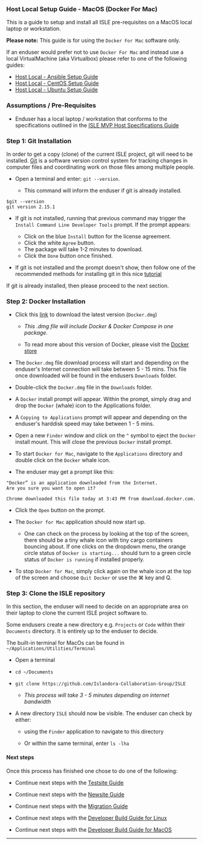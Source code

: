 ### Host Local Setup Guide - MacOS (Docker For Mac)

This is a guide to setup and install all ISLE pre-requisites on a MacOS local laptop or workstation.

**Please note:** This guide is for using the `Docker For Mac` software only.

If an enduser would prefer not to use `Docker For Mac` and instead use a local VirtualMachine (aka Virtualbox) please refer to one of the following guides:

* [Host Local - Ansible Setup Guide](host_local_setup_ansible.md)
* [Host Local - CentOS Setup Guide](host_local_setup_centos.md)
* [Host Local - Ubuntu Setup Guide](host_local_setup_ubuntu.md)

### Assumptions / Pre-Requisites

* Enduser has a local laptop / workstation that conforms to the specifications outlined in the [ISLE MVP Host Specifications Guide](../mvpspecs.md)


### Step 1: Git Installation
In order to get a copy (clone) of the current ISLE project, git will need to be installed. [Git](https://git-scm.com) is a software version control system for tracking changes in computer files and coordinating work on those files among multiple people.

 * Open a terminal and enter: `git --version`.

   * This command will inform the enduser if git is already installed.  

```
$git --version
git version 2.15.1
```

  * If git is not installed, running that previous command may trigger the `Install Command Line Developer Tools` prompt. If the prompt appears:
       * Click on the blue `Install` button for the license agreement.
       * Click the white `Agree` button.
       * The package will take 1-2 minutes to download.
       * Click the `Done` button once finished.

  * If git is not installed and the prompt doesn't show, then follow one of the recommended methods for installing git in this nice [tutorial](https://www.atlassian.com/git/tutorials/install-git)

If git is already installed, then please proceed to the next section.

### Step 2: Docker Installation

* Click this [link](https://download.docker.com/mac/stable/Docker.dmg) to download the latest version (`Docker.dmg`)
  * _This .dmg file will include Docker & Docker Compose in one package._

  * To read more about this version of Docker, please visit the [Docker store](https://store.docker.com/editions/community/docker-ce-desktop-mac)

* The `Docker.dmg` file download process will start and depending on the enduser's Internet connection will take between 5 - 15 mins. This file once downloaded will be found in the endusers `Downloads` folder.

* Double-click the `Docker.dmg` file in the `Downloads` folder.

* A `Docker` install prompt will appear. Within the prompt, simply drag and drop the `Docker` (whale) icon to the Applications folder.

* A `Copying to Applications` prompt will appear and depending on the enduser's harddisk speed may take between 1 - 5 mins.

* Open a new `Finder` window and click on the `^` symbol to eject the `Docker` install mount. This will close the previous `Docker` install prompt.

* To start `Docker for Mac`, navigate to the `Applications` directory and double click on the `Docker` whale icon.

* The enduser may get a prompt like this:

```
"Docker” is an application downloaded from the Internet.
Are you sure you want to open it?

Chrome downloaded this file today at 3:43 PM from download.docker.com.
```
* Click the `Open` button on the prompt.

* The `Docker for Mac` application should now start up.
   * One can check on the process by looking at the top of the screen, there should be a tiny whale icon with tiny cargo containers bouncing about. If one clicks on the dropdown menu, the orange circle status of `Docker is starting...` should turn to a green circle status of `Docker is running` if installed properly.

* To stop `Docker for Mac`, simply click again on the whale icon at the top of the screen and choose `Quit Docker` or use the ⌘ key and Q.


### Step 3: Clone the ISLE repository

In this section, the enduser will need to decide on an appropriate area on their laptop to clone the current ISLE project software to.

Some endusers create a new directory e.g. `Projects` or `Code` within their `Documents` directory. It is entirely up to the enduser to decide.

The built-in terminal for MacOs can be found in `~/Applications/Utilities/Terminal`

* Open a terminal

* `cd ~/Documents`

* `git clone https://github.com/Islandora-Collaboration-Group/ISLE`

   * _This process will take 3 - 5 minutes depending on internet bandwidth_

* A new directory `ISLE` should now be visible. The enduser can check by either:

  * using the `Finder` application to navigate to this directory

  * Or within the same terminal, enter `ls -lha`

#### Next steps
Once this process has finished one chose to do one of the following:

* Continue next steps with the [Testsite Guide](testsite_guide.md)

* Continue next steps with the [Newsite Guide](newsite_guide.md)

* Continue next steps with the [Migration Guide](migration_guide.md)

* Continue next steps with the [Developer Build Guide for Linux](dev_build_guide_linux.md)

* Continue next steps with the [Developer Build Guide for MacOS](dev_build_guide_mac.md)
---
